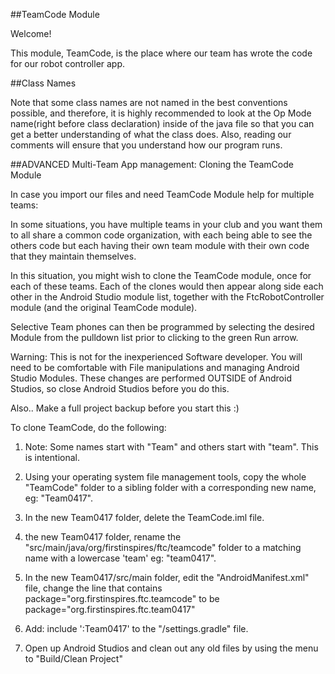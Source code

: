 ##TeamCode Module

Welcome!

This module, TeamCode, is the place where our team has wrote the code for our robot controller app.

##Class Names

Note that some class names are not named in the best conventions possible, and therefore, it is highly recommended to look at the Op Mode name(right before class declaration) inside of the java file so that you can get a better understanding of what the class does. Also, reading our comments will ensure that you understand how our program runs.

##ADVANCED Multi-Team App management: Cloning the TeamCode Module

In case you import our files and need TeamCode Module help for multiple teams:

In some situations, you have multiple teams in your club and you want them to all share a common code organization, with each being able to see the others code but each having their own team module with their own code that they maintain themselves.

In this situation, you might wish to clone the TeamCode module, once for each of these teams. Each of the clones would then appear along side each other in the Android Studio module list, together with the FtcRobotController module (and the original TeamCode module).

Selective Team phones can then be programmed by selecting the desired Module from the pulldown list prior to clicking to the green Run arrow.

Warning: This is not for the inexperienced Software developer. You will need to be comfortable with File manipulations and managing Android Studio Modules. These changes are performed OUTSIDE of Android Studios, so close Android Studios before you do this.

Also.. Make a full project backup before you start this :)

To clone TeamCode, do the following:

1) Note: Some names start with "Team" and others start with "team". This is intentional.

2) Using your operating system file management tools, copy the whole "TeamCode" folder to a sibling folder with a corresponding new name, eg: "Team0417".

3) In the new Team0417 folder, delete the TeamCode.iml file.

4) the new Team0417 folder, rename the "src/main/java/org/firstinspires/ftc/teamcode" folder to a matching name with a lowercase 'team' eg: "team0417".

5) In the new Team0417/src/main folder, edit the "AndroidManifest.xml" file, change the line that contains package="org.firstinspires.ftc.teamcode" to be package="org.firstinspires.ftc.team0417"

6) Add: include ':Team0417' to the "/settings.gradle" file.

7) Open up Android Studios and clean out any old files by using the menu to "Build/Clean Project"
